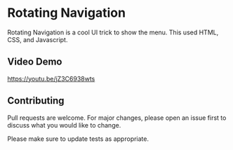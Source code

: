 # Rotating Navigation

Rotating Navigation is a cool UI trick to show the menu. This used HTML, CSS, and Javascript.

## Video Demo

https://youtu.be/jZ3C6938wts

## Contributing
Pull requests are welcome. For major changes, please open an issue first to discuss what you would like to change.

Please make sure to update tests as appropriate.
